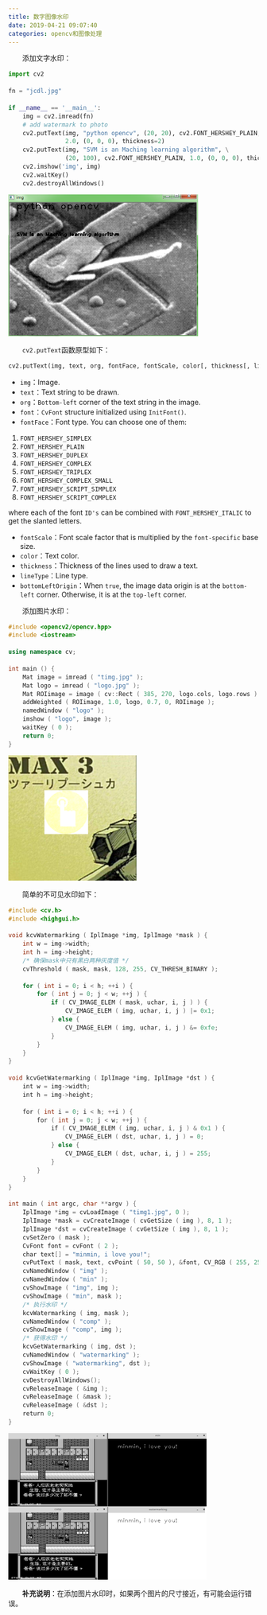 ```yaml
---
title: 数字图像水印
date: 2019-04-21 09:07:40
categories: opencv和图像处理
---
```

&emsp;&emsp;添加文字水印：

``` python
import cv2
​
fn = "jcdl.jpg"
​
if __name__ == '__main__':
    img = cv2.imread(fn)
    # add watermark to photo
    cv2.putText(img, "python opencv", (20, 20), cv2.FONT_HERSHEY_PLAIN, \
                2.0, (0, 0, 0), thickness=2)
    cv2.putText(img, "SVM is an Maching learning algorithm", \
                (20, 100), cv2.FONT_HERSHEY_PLAIN, 1.0, (0, 0, 0), thickness=2)
    cv2.imshow('img', img)
    cv2.waitKey()
    cv2.destroyAllWindows()
```
<!--more-->
<img src="./数字图像水印/1.png" height="285" width="382">

&emsp;&emsp;`cv2.putText`函数原型如下：

``` python
cv2.putText(img, text, org, fontFace, fontScale, color[, thickness[, lineType[, bottomLeftOrigin]]])
```

- `img`：Image.
- `text`：Text string to be drawn.
- `org`：`Bottom-left` corner of the text string in the image.
- `font`：`CvFont` structure initialized using `InitFont()`.
- `fontFace`：Font type. You can choose one of them:

1. `FONT_HERSHEY_SIMPLEX`
2. `FONT_HERSHEY_PLAIN`
3. `FONT_HERSHEY_DUPLEX`
4. `FONT_HERSHEY_COMPLEX`
5. `FONT_HERSHEY_TRIPLEX`
6. `FONT_HERSHEY_COMPLEX_SMALL`
7. `FONT_HERSHEY_SCRIPT_SIMPLEX`
8. `FONT_HERSHEY_SCRIPT_COMPLEX`

where each of the font `ID's` can be combined with `FONT_HERSHEY_ITALIC` to get the slanted letters.

- `fontScale`：Font scale factor that is multiplied by the `font-specific` base size.
- `color`：Text color.
- `thickness`：Thickness of the lines used to draw a text.
- `lineType`：Line type.
- `bottomLeftOrigin`：When `true`, the image data origin is at the `bottom-left` corner. Otherwise, it is at the `top-left` corner.

&emsp;&emsp;添加图片水印：

``` cpp
#include <opencv2/opencv.hpp>
#include <iostream>
​
using namespace cv;
​
int main () {
    Mat image = imread ( "timg.jpg" );
    Mat logo = imread ( "logo.jpg" );
    Mat ROIimage = image ( cv::Rect ( 385, 270, logo.cols, logo.rows ) );
    addWeighted ( ROIimage, 1.0, logo, 0.7, 0, ROIimage );
    namedWindow ( "logo" );
    imshow ( "logo", image );
    waitKey ( 0 );
    return 0;
}
```

<img src="./数字图像水印/2.png" height="252" width="258">

&emsp;&emsp;简单的不可见水印如下：

``` cpp
#include <cv.h>
#include <highgui.h>
​
void kcvWatermarking ( IplImage *img, IplImage *mask ) {
    int w = img->width;
    int h = img->height;
    /* 确保mask中只有黑白两种灰度值 */
    cvThreshold ( mask, mask, 128, 255, CV_THRESH_BINARY );
​
    for ( int i = 0; i < h; ++i ) {
        for ( int j = 0; j < w; ++j ) {
            if ( CV_IMAGE_ELEM ( mask, uchar, i, j ) ) {
                CV_IMAGE_ELEM ( img, uchar, i, j ) |= 0x1;
            } else {
                CV_IMAGE_ELEM ( img, uchar, i, j ) &= 0xfe;
            }
        }
    }
}
​
void kcvGetWatermarking ( IplImage *img, IplImage *dst ) {
    int w = img->width;
    int h = img->height;
​
    for ( int i = 0; i < h; ++i ) {
        for ( int j = 0; j < w; ++j ) {
            if ( CV_IMAGE_ELEM ( img, uchar, i, j ) & 0x1 ) {
                CV_IMAGE_ELEM ( dst, uchar, i, j ) = 0;
            } else {
                CV_IMAGE_ELEM ( dst, uchar, i, j ) = 255;
            }
        }
    }
}
​
int main ( int argc, char **argv ) {
    IplImage *img = cvLoadImage ( "timg1.jpg", 0 );
    IplImage *mask = cvCreateImage ( cvGetSize ( img ), 8, 1 );
    IplImage *dst = cvCreateImage ( cvGetSize ( img ), 8, 1 );
    cvSetZero ( mask );
    CvFont font = cvFont ( 2 );
    char text[] = "minmin, i love you!";
    cvPutText ( mask, text, cvPoint ( 50, 50 ), &font, CV_RGB ( 255, 255, 255 ) );
    cvNamedWindow ( "img" );
    cvNamedWindow ( "min" );
    cvShowImage ( "img", img );
    cvShowImage ( "min", mask );
    /* 执行水印 */
    kcvWatermarking ( img, mask );
    cvNamedWindow ( "comp" );
    cvShowImage ( "comp", img );
    /* 获得水印 */
    kcvGetWatermarking ( img, dst );
    cvNamedWindow ( "watermarking" );
    cvShowImage ( "watermarking", dst );
    cvWaitKey ( 0 );
    cvDestroyAllWindows();
    cvReleaseImage ( &img );
    cvReleaseImage ( &mask );
    cvReleaseImage ( &dst );
    return 0;
}
```

<img src="./数字图像水印/3.png" height="295" width="399">

&emsp;&emsp;**补充说明**：在添加图片水印时，如果两个图片的尺寸接近，有可能会运行错误。